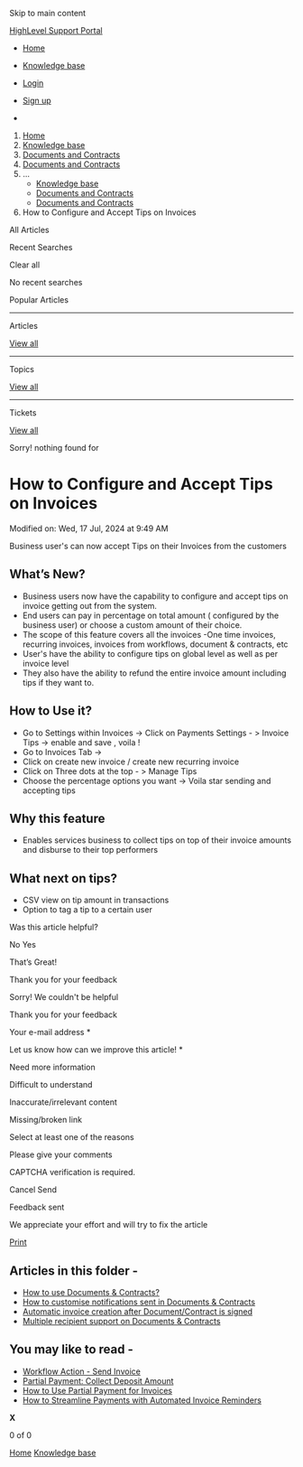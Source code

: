 Skip to main content

[ HighLevel Support Portal ](https://help.gohighlevel.com)

  * [ Home ](/support/home)
  * [ Knowledge base ](/support/solutions)

  * [Login](/support/login)
  * [Sign up](/support/signup)
  * 

  1. [Home](/support/home)
  2. [Knowledge base](/support/solutions)
  3. [Documents and Contracts](/support/solutions/48000453974)
  4. [Documents and Contracts](/support/solutions/folders/155000000203)
  5. ... 
     * [Knowledge base](/support/solutions)
     * [Documents and Contracts](/support/solutions/48000453974)
     * [Documents and Contracts](/support/solutions/folders/155000000203)
  6. How to Configure and Accept Tips on Invoices

All  Articles 

Recent Searches

Clear all

No recent searches

Popular Articles

* * *

Articles

[View all](/support/search/solutions)

* * *

Topics

[View all](/support/search/topics)

* * *

Tickets

[View all](/support/search/tickets)

Sorry! nothing found for   

# How to Configure and Accept Tips on Invoices

Modified on: Wed, 17 Jul, 2024 at 9:49 AM

Business user's can now accept Tips on their Invoices from the customers

## **What’s New?**

  * Business users now have the capability to configure and accept tips on invoice getting out from the system.
  * End users can pay in percentage on total amount ( configured by the business user) or choose a custom amount of their choice.
  * The scope of this feature covers all the invoices -One time invoices, recurring invoices, invoices from workflows, document & contracts, etc
  * User's have the ability to configure tips on global level as well as per invoice level
  * They also have the ability to refund the entire invoice amount including tips if they want to.

## **How to Use it?**

  * Go to Settings within Invoices -> Click on Payments Settings - > Invoice Tips -> enable and save , voila !
  * Go to Invoices Tab ->
  * Click on create new invoice / create new recurring invoice
  * Click on Three dots at the top - > Manage Tips
  * Choose the percentage options you want -> Voila star sending and accepting tips

## **Why this feature**

  * Enables services business to collect tips on top of their invoice amounts and disburse to their top performers

## **What next on tips?**

  * CSV view on tip amount in transactions
  * Option to tag a tip to a certain user

Was this article helpful?

No  Yes 

That’s Great!

Thank you for your feedback

Sorry! We couldn't be helpful

Thank you for your feedback

Your e-mail address *

Let us know how can we improve this article! *

Need more information 

Difficult to understand 

Inaccurate/irrelevant content 

Missing/broken link 

Select at least one of the reasons 

Please give your comments 

CAPTCHA verification is required. 

Cancel  Send 

Feedback sent

We appreciate your effort and will try to fix the article

[Print](javascript:print\(\))

## Articles in this folder -

  * [How to use Documents & Contracts?](/support/solutions/articles/155000000594-how-to-use-documents-contracts-)
  * [How to customise notifications sent in Documents & Contracts](/support/solutions/articles/155000001298-how-to-customise-notifications-sent-in-documents-contracts)
  * [Automatic invoice creation after Document/Contract is signed](/support/solutions/articles/155000001299-automatic-invoice-creation-after-document-contract-is-signed)
  * [Multiple recipient support on Documents & Contracts](/support/solutions/articles/155000001300-multiple-recipient-support-on-documents-contracts)

## You may like to read -

  * [Workflow Action - Send Invoice](/support/solutions/articles/155000003494-workflow-action-send-invoice)
  * [Partial Payment: Collect Deposit Amount](/support/solutions/articles/155000002184-partial-payment-collect-deposit-amount)
  * [How to Use Partial Payment for Invoices](/support/solutions/articles/155000002614-how-to-use-partial-payment-for-invoices)
  * [How to Streamline Payments with Automated Invoice Reminders](/support/solutions/articles/155000002942-how-to-streamline-payments-with-automated-invoice-reminders)

**X**

0 of 0 []()

[Home](/support/home) [Knowledge base](/support/solutions)
